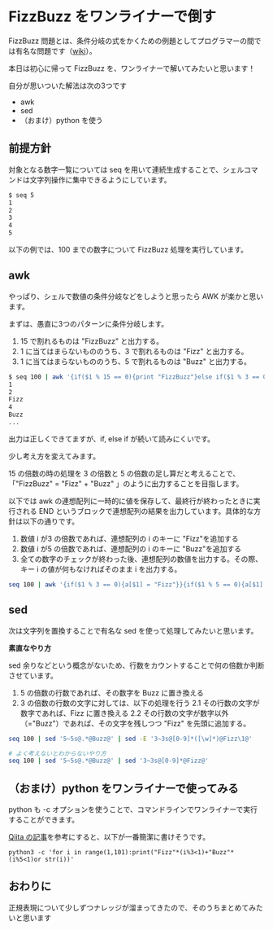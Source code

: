 # FizzBuzz をワンライナーで倒す

FizzBuzz 問題とは、条件分岐の式をかくための例題としてプログラマーの間では有名な問題です（[wiki](https://ja.wikipedia.org/wiki/Fizz_Buzz)）。

本日は初心に帰って FizzBuzz を、ワンライナーで解いてみたいと思います！

自分が思いついた解法は次の3つです

- awk
- sed
- （おまけ）python を使う

## 前提方針
対象となる数字一覧については seq を用いて連続生成することで、シェルコマンドは文字列操作に集中できるようにしています。

```bash
$ seq 5
1
2
3
4
5
```

以下の例では、100 までの数字について FizzBuzz 処理を実行しています。


## awk
やっぱり、シェルで数値の条件分岐などをしようと思ったら AWK が楽かと思います。

まずは、愚直に3つのパターンに条件分岐します。

1. 15 で割れるものは "FizzBuzz" と出力する。
2. 1 に当てはまらないもののうち、3 で割れるものは "Fizz" と出力する。
3. 1 に当てはまらないもののうち、5 で割れるものは "Buzz" と出力する。

```bash
$ seq 100 | awk '{if($1 % 15 == 0){print "FizzBuzz"}else if($1 % 3 == 0){print "Fizz"}else if($1 % 5 == 0){print "Buzz"}else{print $1}}'
1
2
Fizz
4
Buzz
...
```

出力は正しくできてますが、if, else if が続いて読みにくいです。


少し考え方を変えてみます。

15 の倍数の時の処理を 3 の倍数と 5 の倍数の足し算だと考えることで、「"FizzBuzz" = "Fizz" + "Buzz" 」のように出力することを目指します。

以下では awk の連想配列に一時的に値を保存して、最終行が終わったときに実行される END というブロックで連想配列の結果を出力しています。具体的な方針は以下の通りです。

1. 数値 i が3 の倍数であれば、連想配列の i のキーに "Fizz"を追加する
2. 数値 i が5 の倍数であれば、連想配列の i のキーに "Buzz"を追加する
3. 全ての数字のチェックが終わった後、連想配列の数値を出力する。その際、キー i の値が何もなければそのまま i を出力する。

```bash
seq 100 | awk '{if($1 % 3 == 0){a[$1] = "Fizz"}}{if($1 % 5 == 0){a[$1] = a[$1]"Buzz"}}END{for(i=1; i<length(a); i++){if(a[i] != ""){print a[i]}else{print i}}}'
```


## sed
次は文字列を置換することで有名な sed を使って処理してみたいと思います。

**素直なやり方**

sed 余りなどという概念がないため、行数をカウントすることで何の倍数か判断させています。

1. 5 の倍数の行数であれば、その数字を Buzz に置き換える
2. 3 の倍数の行数の文字に対しては、以下の処理を行う
  2.1 その行数の文字が数字であれば、Fizz に置き換える
  2.2 その行数の文字が数字以外（="Buzz"）であれば、その文字を残しつつ "Fizz" を先頭に追加する。

```bash
seq 100 | sed '5~5s@.*@Buzz@' | sed -E '3~3s@[0-9]*([\w]*)@Fizz\1@'
```

```bash
# よく考えないとわからないやり方
seq 100 | sed '5~5s@.*@Buzz@' | sed '3~3s@[0-9]*@Fizz@'
```

## （おまけ）python をワンライナーで使ってみる

python も -c オプションを使うことで、コマンドラインでワンライナーで実行することができます。

[Qiita の記事](https://qiita.com/shiro01/items/b846628d58c13403b39c)を参考にすると、以下が一番簡潔に書けそうです。

```
python3 -c 'for i in range(1,101):print("Fizz"*(i%3<1)+"Buzz"*(i%5<1)or str(i))'
```

## おわりに
正規表現について少しずつナレッジが溜まってきたので、そのうちまとめてみたいと思います
